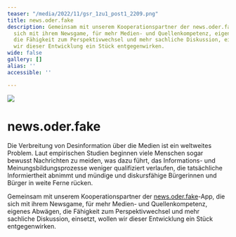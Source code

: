 ```yaml
---
teaser: "/media/2022/11/gsr_1zu1_post1_2209.png"
title: news.oder.fake
description: Gemeinsam mit unserem Kooperationspartner der news.oder.fake-App, die
  sich mit ihrem Newsgame, für mehr Medien- und Quellenkompetenz, eigenes Abwägen,
  die Fähigkeit zum Perspektivwechsel und mehr sachliche Diskussion, einsetzt, wollen
  wir dieser Entwicklung ein Stück entgegenwirken.
wide: false
gallery: []
alias: ''
accessible: ''

---
```

![](/media/2022/12/neutraler-webbaner-news-oder-fake.jpg)

# news.oder.fake

Die Verbreitung von Desinformation über die Medien ist ein weltweites Problem. Laut empirischen Studien beginnen viele Menschen sogar bewusst Nachrichten zu meiden, was dazu führt, das Informations- und Meinungsbildungsprozesse weniger qualifiziert verlaufen, die tatsächliche Informiertheit abnimmt und mündige und diskursfähige Bürgerinnen und Bürger in weite Ferne rücken.

Gemeinsam mit unserem Kooperationspartner der [news.oder.fake](https://www.facebook.com/newsoderfake)-App, die sich mit ihrem Newsgame, für mehr Medien- und Quellenkompetenz, eigenes Abwägen, die Fähigkeit zum Perspektivwechsel und mehr sachliche Diskussion, einsetzt, wollen wir dieser Entwicklung ein Stück entgegenwirken.

<slideshow :max="2" name="gsr-medienportal-news.oder.fake"></slideshow>